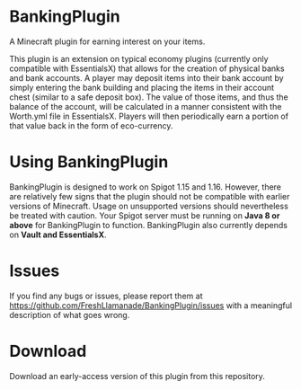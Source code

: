 # BankingPlugin

A Minecraft plugin for earning interest on your items.

This plugin is an extension on typical economy plugins (currently only compatible with EssentialsX) that allows for the creation of physical banks and bank accounts. A player may deposit items into their bank account by simply entering the bank building and placing the items in their account chest (similar to a safe deposit box). The value of those items, and thus the balance of the account, will be calculated in a manner consistent with the Worth.yml file in EssentialsX. Players will then periodically earn a portion of that value back in the form of eco-currency.

# Using BankingPlugin
BankingPlugin is designed to work on Spigot 1.15 and 1.16. However, there are relatively few signs that the plugin should not be compatible with earlier versions of Minecraft. Usage on unsupported versions should nevertheless be treated with caution.
Your Spigot server must be running on **Java 8 or above** for BankingPlugin to function. BankingPlugin also currently depends on **Vault and EssentialsX**.

# Issues

If you find any bugs or issues, please report them at https://github.com/FreshLlamanade/BankingPlugin/issues with a meaningful description of what goes wrong.

# Download

Download an early-access version of this plugin from this repository.
